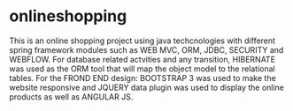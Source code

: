 # onlineshopping
This is an online shopping project using java techcnologies with different spring framework modules such as WEB MVC, ORM, JDBC, SECURITY and WEBFLOW.
For database related actvities and any transition, HIBERNATE was used as the ORM tool that will map the object model to the relational tables.
For the FROND END design: BOOTSTRAP 3 was used to make the website responsive and JQUERY data plugin was used to display the online products as well as ANGULAR JS.

